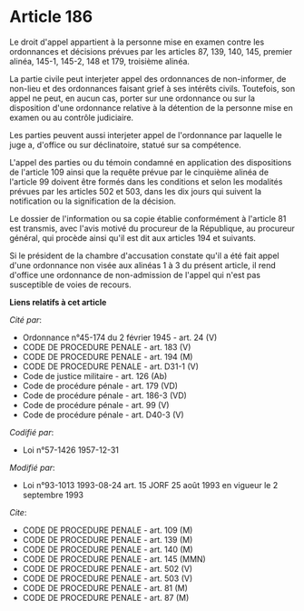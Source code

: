 # Article 186

Le droit d'appel appartient à la personne mise en examen contre les ordonnances et décisions prévues par les articles 87,
139, 140, 145, premier alinéa, 145-1, 145-2, 148 et 179, troisième alinéa.

La partie civile peut interjeter appel des ordonnances de non-informer, de non-lieu et des ordonnances faisant grief à ses
intérêts civils. Toutefois, son appel ne peut, en aucun cas, porter sur une ordonnance ou sur la disposition d'une ordonnance
relative à la détention de la personne mise en examen ou au contrôle judiciaire.

Les parties peuvent aussi interjeter appel de l'ordonnance par laquelle le juge a, d'office ou sur déclinatoire, statué sur
sa compétence.

L'appel des parties ou du témoin condamné en application des dispositions de l'article 109 ainsi que la requête prévue par le
cinquième alinéa de l'article 99 doivent être formés dans les conditions et selon les modalités prévues par les articles 502
et 503, dans les dix jours qui suivent la notification ou la signification de la décision.

Le dossier de l'information ou sa copie établie conformément à l'article 81 est transmis, avec l'avis motivé du procureur de
la République, au procureur général, qui procède ainsi qu'il est dit aux articles 194 et suivants.

Si le président de la chambre d'accusation constate qu'il a été fait appel d'une ordonnance non visée aux alinéas 1 à 3 du
présent article, il rend d'office une ordonnance de non-admission de l'appel qui n'est pas susceptible de voies de recours.

**Liens relatifs à cet article**

_Cité par_:

  - Ordonnance n°45-174 du 2 février 1945 - art. 24 (V)
  - CODE DE PROCEDURE PENALE - art. 183 (V)
  - CODE DE PROCEDURE PENALE - art. 194 (M)
  - CODE DE PROCEDURE PENALE - art. D31-1 (V)
  - Code de justice militaire - art. 126 (Ab)
  - Code de procédure pénale - art. 179 (VD)
  - Code de procédure pénale - art. 186-3 (VD)
  - Code de procédure pénale - art. 99 (V)
  - Code de procédure pénale - art. D40-3 (V)

_Codifié par_:

  - Loi n°57-1426 1957-12-31

_Modifié par_:

  - Loi n°93-1013 1993-08-24 art. 15 JORF 25 août 1993 en vigueur le 2 septembre 1993

_Cite_:

  - CODE DE PROCEDURE PENALE - art. 109 (M)
  - CODE DE PROCEDURE PENALE - art. 139 (M)
  - CODE DE PROCEDURE PENALE - art. 140 (M)
  - CODE DE PROCEDURE PENALE - art. 145 (MMN)
  - CODE DE PROCEDURE PENALE - art. 502 (V)
  - CODE DE PROCEDURE PENALE - art. 503 (V)
  - CODE DE PROCEDURE PENALE - art. 81 (M)
  - CODE DE PROCEDURE PENALE - art. 87 (M)
